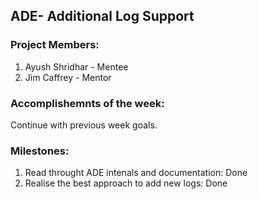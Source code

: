 ## ADE- Additional Log Support

### Project Members:

1. Ayush Shridhar - Mentee
2. Jim Caffrey - Mentor

### Accomplishemnts of the week:

Continue with previous week goals.

### Milestones:

1. Read throught ADE intenals and documentation: Done
2. Realise the best approach to add new logs: Done

